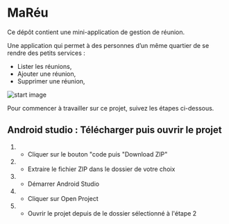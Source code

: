 # MaRéu

Ce dépôt contient une mini-application de gestion de réunion.

Une application qui permet à des personnes d’un même quartier de se rendre des petits services : 
* Lister les réunions,
* Ajouter une réunion,
* Supprimer une réunion,

![start image](https://github.com/hoaraut35/p3_test/blob/master/Pr%C3%A9sentation/Images/neighbour_list.PNG)

Pour commencer à travailler sur ce projet, suivez les étapes ci-dessous.

## Android studio : Télécharger puis ouvrir le projet

1. - Cliquer sur le bouton "code puis "Download ZIP"
2. - Extraire le fichier ZIP dans le dossier de votre choix  
3. - Démarrer Android Studio
4. - Cliquer sur Open Project
5. - Ouvrir le projet depuis de le dossier sélectionné à l'étape 2



